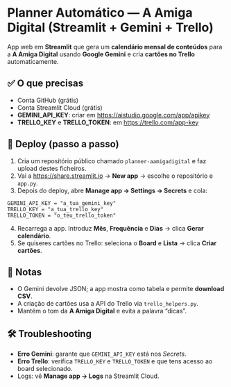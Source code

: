 # Planner Automático — A Amiga Digital (Streamlit + Gemini + Trello)

App web em **Streamlit** que gera um **calendário mensal de conteúdos** para a **A Amiga Digital** usando **Google Gemini** e cria **cartões no Trello** automaticamente.

## ✅ O que precisas
- Conta GitHub (grátis)
- Conta Streamlit Cloud (grátis)
- **GEMINI_API_KEY**: criar em https://aistudio.google.com/app/apikey
- **TRELLO_KEY** e **TRELLO_TOKEN**: em https://trello.com/app-key

## 🚀 Deploy (passo a passo)
1. Cria um repositório público chamado `planner-aamigadigital` e faz upload destes ficheiros.
2. Vai a https://share.streamlit.io → **New app** → escolhe o repositório e `app.py`.
3. Depois do deploy, abre **Manage app → Settings → Secrets** e cola:
```
GEMINI_API_KEY = "a_tua_gemini_key"
TRELLO_KEY = "a_tua_trello_key"
TRELLO_TOKEN = "o_teu_trello_token"
```
4. Recarrega a app. Introduz **Mês**, **Frequência** e **Dias** → clica **Gerar calendário**.
5. Se quiseres cartões no Trello: seleciona o **Board** e **Lista** → clica **Criar cartões**.

## 🧩 Notas
- O Gemini devolve JSON; a app mostra como tabela e permite **download CSV**.
- A criação de cartões usa a API do Trello via `trello_helpers.py`.
- Mantém o tom da **A Amiga Digital** e evita a palavra “dicas”.

## 🛠️ Troubleshooting
- **Erro Gemini**: garante que `GEMINI_API_KEY` está nos *Secrets*. 
- **Erro Trello**: verifica `TRELLO_KEY` e `TRELLO_TOKEN` e que tens acesso ao board selecionado.
- Logs: vê **Manage app → Logs** na Streamlit Cloud.
